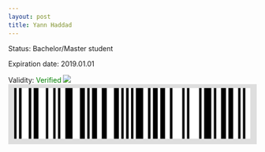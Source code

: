 ```yaml
---
layout: post
title: Yann Haddad
---
```


Status: Bachelor/Master student

Expiration date: 2019.01.01

Validity: <font color="green"> Verified</font> 
![](/members/img/Yann_Haddad.png)
![](/members/img/bar.png)
